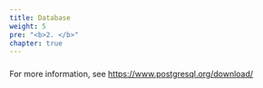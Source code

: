 ```yaml
---
title: Database
weight: 5
pre: "<b>2. </b>"
chapter: true
---
```


###  
For more information, see https://www.postgresql.org/download/

 

